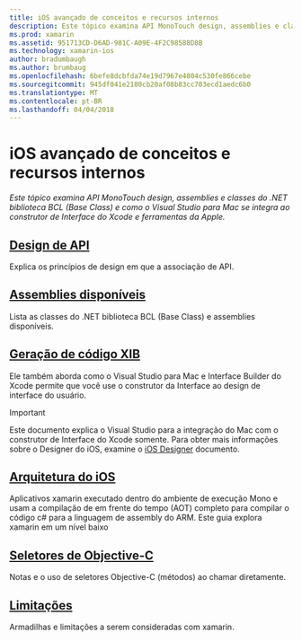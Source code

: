 ```yaml
---
title: iOS avançado de conceitos e recursos internos
description: Este tópico examina API MonoTouch design, assemblies e classes do .NET biblioteca BCL (Base Class) e como o Visual Studio para Mac se integra ao construtor de Interface do Xcode e ferramentas da Apple.
ms.prod: xamarin
ms.assetid: 951713CD-D6AD-981C-A09E-4F2C98588D8B
ms.technology: xamarin-ios
author: bradumbaugh
ms.author: brumbaug
ms.openlocfilehash: 6befe8dcbfda74e19d7967e4804c530fe866cebe
ms.sourcegitcommit: 945df041e2180cb20af08b83cc703ecd1aedc6b0
ms.translationtype: MT
ms.contentlocale: pt-BR
ms.lasthandoff: 04/04/2018
---
```

# <a name="ios-advanced-concepts-and-internals"></a>iOS avançado de conceitos e recursos internos

_Este tópico examina API MonoTouch design, assemblies e classes do .NET biblioteca BCL (Base Class) e como o Visual Studio para Mac se integra ao construtor de Interface do Xcode e ferramentas da Apple._




##  <a name="api-designiosinternalsapi-designindexmd"></a>[Design de API](~/ios/internals/api-design/index.md)

Explica os princípios de design em que a associação de API.




##  <a name="available-assembliescross-platforminternalsavailable-assembliesmd"></a>[Assemblies disponíveis](~/cross-platform/internals/available-assemblies.md)

Lista as classes do .NET biblioteca BCL (Base Class) e assemblies disponíveis.




##  <a name="xib-code-generationiosinternalsxib-code-generationmd"></a>[Geração de código XIB](~/ios/internals/xib-code-generation.md)

Ele também aborda como o Visual Studio para Mac e Interface Builder do Xcode permite que você use o construtor da Interface ao design de interface do usuário.

> [!IMPORTANT]
> Este documento explica o Visual Studio para a integração do Mac com o construtor de Interface do Xcode somente. Para obter mais informações sobre o Designer do iOS, examine o [iOS Designer](~/ios/user-interface/designer/index.md) documento.



##  <a name="ios-architectureiosinternalsarchitecturemd"></a>[Arquitetura do iOS](~/ios/internals/architecture.md)

Aplicativos xamarin executado dentro do ambiente de execução Mono e usam a compilação de em frente do tempo (AOT) completo para compilar o código c# para a linguagem de assembly do ARM. Este guia explora xamarin em um nível baixo

##  <a name="objective-c-selectorsiosinternalsobjective-c-selectorsmd"></a>[Seletores de Objective-C](~/ios/internals/objective-c-selectors.md)

Notas e o uso de seletores Objective-C (métodos) ao chamar diretamente.


##  <a name="limitationslimitationsmd"></a>[Limitações](limitations.md)

Armadilhas e limitações a serem consideradas com xamarin.